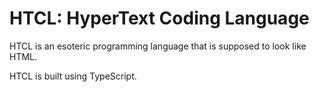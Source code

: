 # HTCL: HyperText Coding Language

HTCL is an esoteric programming language that is supposed to look like HTML.

HTCL is built using TypeScript.
